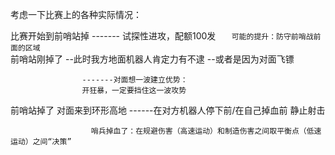 考虑一下比赛上的各种实际情况：


比赛开始到前哨站掉   -------  试探性进攻，配额100发
					`	可能的提升：防守前哨战前面的区域`		
前哨站刚掉了     --此时我方地面机器人肯定力有不逮
                          --或者是因为对面飞镖
					  
					-------对面想一波建立优势：
					开狂暴，一定要挡住这一波攻势
					
前哨站掉了		对面来到环形高地
                        ------在对方机器人停下前/在自己掉血前
						                      静止射击
				      
					  哨兵掉血了：在规避伤害（高速运动）和制造伤害之间取平衡点（低速运动）之间“决策”

					
					
					
										